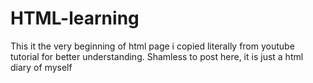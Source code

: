 # HTML-learning

This it the very beginning of html page i copied literally from youtube tutorial for better understanding. Shamless to post here, it is just a html diary of myself